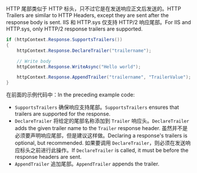 <span data-ttu-id="36aef-101">HTTP 尾部类似于 HTTP 标头，只不过它是在发送响应正文后发送的。</span><span class="sxs-lookup"><span data-stu-id="36aef-101">HTTP Trailers are similar to HTTP Headers, except they are sent after the response body is sent.</span></span> <span data-ttu-id="36aef-102">IIS 和 HTTP.sys 仅支持 HTTP/2 响应尾部。</span><span class="sxs-lookup"><span data-stu-id="36aef-102">For IIS and HTTP.sys, only HTTP/2 response trailers are supported.</span></span>

```csharp
if (httpContext.Response.SupportsTrailers())
{
    httpContext.Response.DeclareTrailer("trailername"); 

    // Write body
    httpContext.Response.WriteAsync("Hello world");

    httpContext.Response.AppendTrailer("trailername", "TrailerValue");
}
```

<span data-ttu-id="36aef-103">在前面的示例代码中：</span><span class="sxs-lookup"><span data-stu-id="36aef-103">In the preceding example code:</span></span>

* <span data-ttu-id="36aef-104">`SupportsTrailers` 确保响应支持尾部。</span><span class="sxs-lookup"><span data-stu-id="36aef-104">`SupportsTrailers` ensures that trailers are supported for the response.</span></span>
* <span data-ttu-id="36aef-105">`DeclareTrailer` 将给定的尾部名称添加到 `Trailer` 响应头。</span><span class="sxs-lookup"><span data-stu-id="36aef-105">`DeclareTrailer` adds the given trailer name to the `Trailer` response header.</span></span> <span data-ttu-id="36aef-106">虽然并不是必须要声明响应尾部，但是建议这样做。</span><span class="sxs-lookup"><span data-stu-id="36aef-106">Declaring a response's trailers is optional, but recommended.</span></span> <span data-ttu-id="36aef-107">如果要调用 `DeclareTrailer`，则必须在发送响应标头之前进行此操作。</span><span class="sxs-lookup"><span data-stu-id="36aef-107">If `DeclareTrailer` is called, it must be before the response headers are sent.</span></span>
* <span data-ttu-id="36aef-108">`AppendTrailer` 追加尾部。</span><span class="sxs-lookup"><span data-stu-id="36aef-108">`AppendTrailer` appends the trailer.</span></span>
